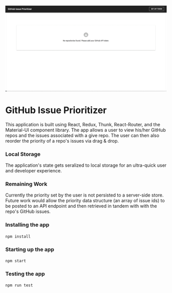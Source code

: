 ![Screenshot](demo.gif)

# GitHub Issue Prioritizer

This application is built using React, Redux, Thunk, React-Router, and the Material-UI component library. The app allows a user to view his/her GitHub repos and the issues associated with a give repo. The user can then also reorder the priority of a repo's issues via drag & drop.

### Local Storage

The application's state gets seralized to local storage for an ultra-quick user and developer experience.

### Remaining Work

Currently the priority set by the user is not persisted to a server-side store. Future work would allow the priority data structure (an array of issue ids) to be posted to an API endpoint and then retrieved in tandem with with the repo's GitHub issues.

### Installing the app
`npm install`

### Starting up the app
`npm start`

### Testing the app
`npm run test`
